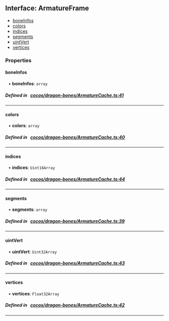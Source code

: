 ## Interface: ArmatureFrame

- [boneInfos](#boneInfos)
- [colors](#colors)
- [indices](#indices)
- [segments](#segments)
- [uintVert](#uintVert)
- [vertices](#vertices)

### Properties

#### boneInfos

<div style="margin-left: 10px;">


• **boneInfos**: ``array``

</div>


##### Defined in &nbsp;   [cocos/dragon-bones/ArmatureCache.ts:41](https://github.com/cocos-creator/engine/blob/c7bf6b8a9/cocos/dragon-bones/ArmatureCache.ts#L41)&nbsp;

___
#### colors

<div style="margin-left: 10px;">


• **colors**: ``array``

</div>


##### Defined in &nbsp;   [cocos/dragon-bones/ArmatureCache.ts:40](https://github.com/cocos-creator/engine/blob/c7bf6b8a9/cocos/dragon-bones/ArmatureCache.ts#L40)&nbsp;

___
#### indices

<div style="margin-left: 10px;">


• **indices**: ``Uint16Array``

</div>


##### Defined in &nbsp;   [cocos/dragon-bones/ArmatureCache.ts:44](https://github.com/cocos-creator/engine/blob/c7bf6b8a9/cocos/dragon-bones/ArmatureCache.ts#L44)&nbsp;

___
#### segments

<div style="margin-left: 10px;">


• **segments**: ``array``

</div>


##### Defined in &nbsp;   [cocos/dragon-bones/ArmatureCache.ts:39](https://github.com/cocos-creator/engine/blob/c7bf6b8a9/cocos/dragon-bones/ArmatureCache.ts#L39)&nbsp;

___
#### uintVert

<div style="margin-left: 10px;">


• **uintVert**: ``Uint32Array``

</div>


##### Defined in &nbsp;   [cocos/dragon-bones/ArmatureCache.ts:43](https://github.com/cocos-creator/engine/blob/c7bf6b8a9/cocos/dragon-bones/ArmatureCache.ts#L43)&nbsp;

___
#### vertices

<div style="margin-left: 10px;">


• **vertices**: ``Float32Array``

</div>


##### Defined in &nbsp;   [cocos/dragon-bones/ArmatureCache.ts:42](https://github.com/cocos-creator/engine/blob/c7bf6b8a9/cocos/dragon-bones/ArmatureCache.ts#L42)&nbsp;

___
